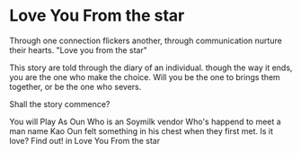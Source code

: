 # Love You From the star
Through one connection flickers another, through communication nurture their hearts.
"Love you from the star"

This story are told through the diary of an individual. though the way it ends, 
you are the one who make the choice. Will you be the one to brings them together, or be the one who severs.

Shall the story commence?

You will Play As Oun Who is an Soymilk vendor Who's happend to meet a man name Kao
Oun felt something in his chest when they first met. Is it love? Find out! in Love You From the star
